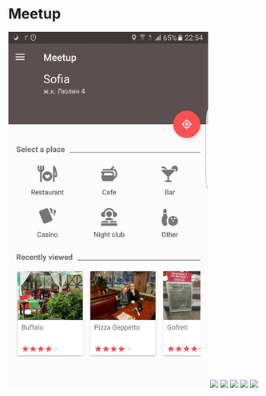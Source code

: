 # Meetup

<img src="./Screenshots/1.jpg" width="400">
<img src="http://best.telerikacademy.com/Images/277/94e072277_high.jpg" width="400">
<img src="http://best.telerikacademy.com/Images/278/a62402278_high.jpg" width="400">
<img src="http://best.telerikacademy.com/Images/279/b73a22279_high.jpg" width="400">
<img src="http://best.telerikacademy.com/Images/280/df6d62280_high.jpg" width="400">
<img src="http://best.telerikacademy.com/Images/281/8b8622281_high.jpg" width="400">
